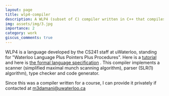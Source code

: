 ```yaml
---
layout: page
title: wlp4-compiler
description: A WLP4 (subset of C) compiler written in C++ that compiles to MIPS assembly.
img: assets/img/3.jpg
importance: 2
category: work
giscus_comments: true
---
```


WLP4 is a language developed by the CS241 staff at uWaterloo, standing for "Waterloo Language Plus Pointers Plus Procedures". Here is a <a href="https://student.cs.uwaterloo.ca/~cs241/wlp4/WLP4tutorial.html">tutorial</a> and here is <a href="https://student.cs.uwaterloo.ca/~cs241/wlp4/WLP4.html">the formal language specification</a> . This compiler implements a scanner (simplified maximal munch scanning algorithm), parser (SLR(1) algorithm), type checker and code generator.

Since this was a compiler written for a course, I can provide it privately if contacted at m3damani@uwaterloo.ca
